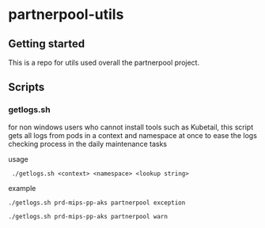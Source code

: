 # partnerpool-utils

## Getting started
This is a repo for utils used overall the partnerpool project. 

## Scripts 

### getlogs.sh 
for non windows users who cannot install tools such as Kubetail, this script gets all logs from pods in a context 
and namespace at once to ease the logs checking process in the daily maintenance tasks

usage
```
 ./getlogs.sh <context> <namespace> <lookup string>
```

example
```
./getlogs.sh prd-mips-pp-aks partnerpool exception
```

```
./getlogs.sh prd-mips-pp-aks partnerpool warn
```